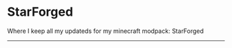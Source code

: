 # StarForged
Where I keep all my updateds for my minecraft modpack: StarForged

------------------------

